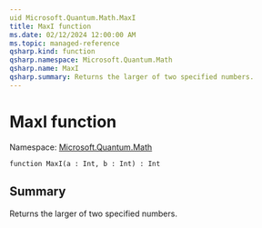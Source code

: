 ```yaml
---
uid Microsoft.Quantum.Math.MaxI
title: MaxI function
ms.date: 02/12/2024 12:00:00 AM
ms.topic: managed-reference
qsharp.kind: function
qsharp.namespace: Microsoft.Quantum.Math
qsharp.name: MaxI
qsharp.summary: Returns the larger of two specified numbers.
---
```


# MaxI function

Namespace: [Microsoft.Quantum.Math](xref:Microsoft.Quantum.Math)

```qsharp
function MaxI(a : Int, b : Int) : Int
```

## Summary
Returns the larger of two specified numbers.
